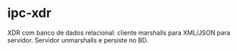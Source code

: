 # ipc-xdr
XDR com banco de dados relacional: cliente marshalls para XML/JSON para servidor. Servidor unmarshalls e persiste no BD.
